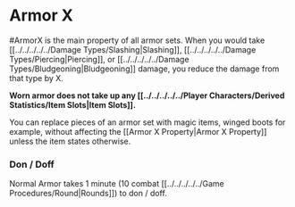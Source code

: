 # Armor X
#ArmorX is the main property of all armor sets.
	When you would take [[../../../../../Damage Types/Slashing|Slashing]], [[../../../../../Damage Types/Piercing|Piercing]], or [[../../../../../Damage Types/Bludgeoning|Bludgeoning]] damage, you reduce the damage from that type by X. 

**Worn armor does not take up any [[../../../../../Player Characters/Derived Statistics/Item Slots|Item Slots]].**

You can replace pieces of an armor set with magic items, winged boots for example, without affecting the [[Armor X Property|Armor X Property]] unless the item states otherwise.

### Don / Doff
Normal Armor takes 1 minute (10 combat [[../../../../../Game Procedures/Round|Rounds]]) to don / doff.